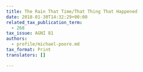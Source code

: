 ```yaml
---
title: The Rain That Time/That Thing That Happened
date: 2018-01-30T14:32:29+00:00
related_tax_publication_term:
  - 268
tax_issue: AGNI 81
authors:
  - profile/michael-poore.md
tax_format: Print
translators: []

---
```

